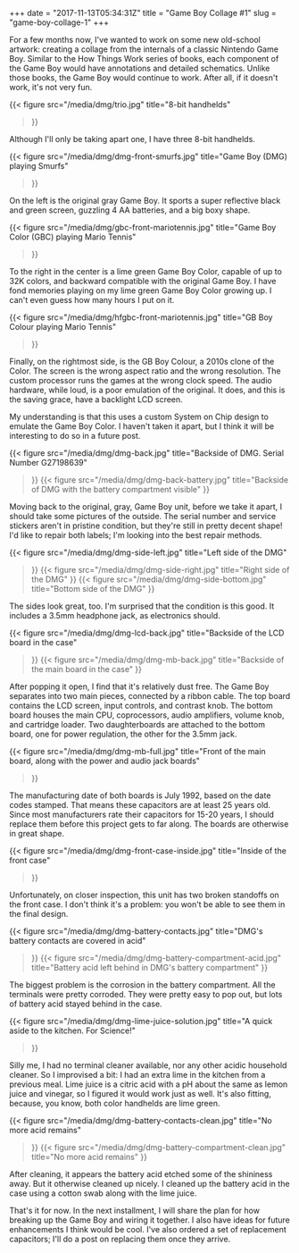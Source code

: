 +++
date = "2017-11-13T05:34:31Z"
title = "Game Boy Collage #1"
slug = "game-boy-collage-1"
+++

For a few months now, I've wanted to work on some new old-school artwork: creating a collage from
the internals of a classic Nintendo Game Boy. Similar to the How Things Work series of books, each
component of the Game Boy would have annotations and detailed schematics. Unlike those books, the
Game Boy would continue to work. After all, if it doesn't work, it's not very fun.

{{< figure src="/media/dmg/trio.jpg"
           title="8-bit handhelds"
  >}}

Although I'll only be taking apart one, I have three 8-bit handhelds.

{{< figure src="/media/dmg/dmg-front-smurfs.jpg"
           title="Game Boy (DMG) playing Smurfs"
  >}}

On the left is the original gray Game Boy. It sports a super reflective black and green screen,
guzzling 4 AA batteries, and a big boxy shape.

{{< figure src="/media/dmg/gbc-front-mariotennis.jpg"
           title="Game Boy Color (GBC) playing Mario Tennis"
  >}}

To the right in the center is a lime green Game Boy Color, capable of up to 32K colors, and backward
compatible with the original Game Boy. I have fond memories playing on my lime green Game Boy Color
growing up. I can't even guess how many hours I put on it.

{{< figure src="/media/dmg/hfgbc-front-mariotennis.jpg"
           title="GB Boy Colour playing Mario Tennis"
  >}}

Finally, on the rightmost side, is the GB Boy Colour, a 2010s clone of the Color. The screen is the
wrong aspect ratio and the wrong resolution. The custom processor runs the games at the wrong clock
speed. The audio hardware, while loud, is a poor emulation of the original. It does, and this is the
saving grace, have a backlight LCD screen.

My understanding is that this uses a custom System on Chip design to emulate the Game Boy Color.
I haven't taken it apart, but I think it will be interesting to do so in a future post.

{{< figure src="/media/dmg/dmg-back.jpg"
           title="Backside of DMG. Serial Number G27198639"
  >}}
{{< figure src="/media/dmg/dmg-back-battery.jpg"
           title="Backside of DMG with the battery compartment visible"
  >}}

Moving back to the original, gray, Game Boy unit, before we take it apart, I should take some
pictures of the outside. The serial number and service stickers aren't in pristine condition, but
they're still in pretty decent shape! I'd like to repair both labels; I'm looking into the best
repair methods.

{{< figure src="/media/dmg/dmg-side-left.jpg"
           title="Left side of the DMG"
  >}}
{{< figure src="/media/dmg/dmg-side-right.jpg"
           title="Right side of the DMG"
  >}}
{{< figure src="/media/dmg/dmg-side-bottom.jpg"
           title="Bottom side of the DMG"
  >}}

The sides look great, too. I'm surprised that the condition is this good. It includes a 3.5mm
headphone jack, as electronics should.

{{< figure src="/media/dmg/dmg-lcd-back.jpg"
           title="Backside of the LCD board in the case"
  >}}
{{< figure src="/media/dmg/dmg-mb-back.jpg"
           title="Backside of the main board in the case"
  >}}

After popping it open, I find that it's relatively dust free. The Game Boy separates into two main
pieces, connected by a ribbon cable. The top board contains the LCD screen, input controls, and
contrast knob. The bottom board houses the main CPU, coprocessors, audio amplifiers, volume knob,
and cartridge loader. Two daughterboards are attached to the bottom board, one for power regulation,
the other for the 3.5mm jack.

{{< figure src="/media/dmg/dmg-mb-full.jpg"
           title="Front of the main board, along with the power and audio jack boards"
  >}}

The manufacturing date of both boards is July 1992, based on the date codes stamped. That means
these capacitors are at least 25 years old. Since most manufacturers rate their capacitors for 15-20
years, I should replace them before this project gets to far along.  The boards are otherwise in
great shape.

{{< figure src="/media/dmg/dmg-front-case-inside.jpg"
           title="Inside of the front case"
  >}}

Unfortunately, on closer inspection, this unit has two broken standoffs on the front case. I don't
think it's a problem: you won't be able to see them in the final design.

{{< figure src="/media/dmg/dmg-battery-contacts.jpg"
           title="DMG's battery contacts are covered in acid"
  >}}
{{< figure src="/media/dmg/dmg-battery-compartment-acid.jpg"
           title="Battery acid left behind in DMG's battery compartment"
  >}}

The biggest problem is the corrosion in the battery compartment. All the terminals were pretty
corroded. They were pretty easy to pop out, but lots of battery acid stayed behind in the case.

{{< figure src="/media/dmg/dmg-lime-juice-solution.jpg"
           title="A quick aside to the kitchen. For Science!"
  >}}

Silly me, I had no terminal cleaner available, nor any other acidic household cleaner. So
I improvised a bit: I had an extra lime in the kitchen from a previous meal. Lime juice is a citric
acid with a pH about the same as lemon juice and vinegar, so I figured it would work just as well.
It's also fitting, because, you know, both color handhelds are lime green.

{{< figure src="/media/dmg/dmg-battery-contacts-clean.jpg"
           title="No more acid remains"
  >}}
{{< figure src="/media/dmg/dmg-battery-compartment-clean.jpg"
           title="No more acid remains"
  >}}

After cleaning, it appears the battery acid etched some of the shininess away. But it otherwise
cleaned up nicely. I cleaned up the battery acid in the case using a cotton swab along with the lime
juice.

That's it for now. In the next installment, I will share the plan for how breaking up the Game Boy
and wiring it together. I also have ideas for future enhancements I think would be cool. I've also
ordered a set of replacement capacitors; I'll do a post on replacing them once they arrive.
